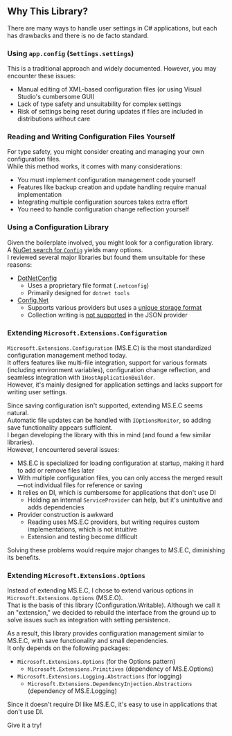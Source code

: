 ## Why This Library?
There are many ways to handle user settings in C# applications, but each has drawbacks and there is no de facto standard.

### Using `app.config` (`Settings.settings`)
This is a traditional approach and widely documented. However, you may encounter these issues:

* Manual editing of XML-based configuration files (or using Visual Studio's cumbersome GUI)
* Lack of type safety and unsuitability for complex settings
* Risk of settings being reset during updates if files are included in distributions without care

### Reading and Writing Configuration Files Yourself
For type safety, you might consider creating and managing your own configuration files.  
While this method works, it comes with many considerations:

* You must implement configuration management code yourself
* Features like backup creation and update handling require manual implementation
* Integrating multiple configuration sources takes extra effort
* You need to handle configuration change reflection yourself

### Using a Configuration Library
Given the boilerplate involved, you might look for a configuration library.  
A [NuGet search for `Config`](https://www.nuget.org/packages?q=config) yields many options.  
I reviewed several major libraries but found them unsuitable for these reasons:

* [DotNetConfig](https://github.com/dotnetconfig/dotnet-config)
  * Uses a proprietary file format (`.netconfig`)
  * Primarily designed for `dotnet tools`
* [Config.Net](https://github.com/aloneguid/config)
  * Supports various providers but uses a [unique storage format](https://github.com/aloneguid/config#flatline-syntax)
  * Collection writing is [not supported](https://github.com/aloneguid/config#json) in the JSON provider

### Extending `Microsoft.Extensions.Configuration`
`Microsoft.Extensions.Configuration` (MS.E.C) is the most standardized configuration management method today.  
It offers features like multi-file integration, support for various formats (including environment variables), configuration change reflection, and seamless integration with `IHostApplicationBuilder`.  
However, it's mainly designed for application settings and lacks support for writing user settings.

Since saving configuration isn't supported, extending MS.E.C seems natural.  
Automatic file updates can be handled with `IOptionsMonitor`, so adding save functionality appears sufficient.  
I began developing the library with this in mind (and found a few similar libraries).  
However, I encountered several issues:

* MS.E.C is specialized for loading configuration at startup, making it hard to add or remove files later
* With multiple configuration files, you can only access the merged result—not individual files for reference or saving
* It relies on DI, which is cumbersome for applications that don't use DI
  * Holding an internal `ServiceProvider` can help, but it's unintuitive and adds dependencies
* Provider construction is awkward
  * Reading uses MS.E.C providers, but writing requires custom implementations, which is not intuitive
  * Extension and testing become difficult

Solving these problems would require major changes to MS.E.C, diminishing its benefits.

### Extending `Microsoft.Extensions.Options`
Instead of extending MS.E.C, I chose to extend various options in `Microsoft.Extensions.Options` (MS.E.O).  
That is the basis of this library (Configuration.Writable).
Although we call it an "extension," we decided to rebuild the interface from the ground up to solve issues such as integration with setting persistence.

As a result, this library provides configuration management similar to MS.E.C, with save functionality and small dependencies.  
It only depends on the following packages:

* `Microsoft.Extensions.Options` (for the Options pattern)
  * `Microsoft.Extensions.Primitives` (dependency of MS.E.Options)
* `Microsoft.Extensions.Logging.Abstractions` (for logging)
  * `Microsoft.Extensions.DependencyInjection.Abstractions` (dependency of MS.E.Logging)

Since it doesn't require DI like MS.E.C, it's easy to use in applications that don't use DI.

Give it a try!
